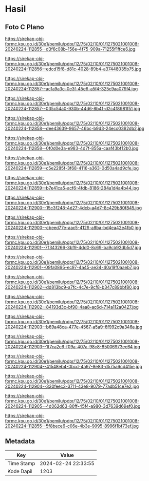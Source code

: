 # Hasil

## Foto C Plano

https://sirekap-obj-formc.kpu.go.id/30e1/pemilu/pdpr/12/75/02/10/01/1275021001008-20240224-112855--d3f6c08b-156e-4f75-909a-71255f1ffce6.jpg

https://sirekap-obj-formc.kpu.go.id/30e1/pemilu/pdpr/12/75/02/10/01/1275021001008-20240224-112856--edcd15f8-d81c-4028-89b4-a37448035b75.jpg

https://sirekap-obj-formc.kpu.go.id/30e1/pemilu/pdpr/12/75/02/10/01/1275021001008-20240224-112857--ac1a9a3c-0e3f-45e6-a5f4-325c9aa079f4.jpg

https://sirekap-obj-formc.kpu.go.id/30e1/pemilu/pdpr/12/75/02/10/01/1275021001008-20240224-112857--035c54a0-930b-44d6-8b41-d2c4f8981f51.jpg

https://sirekap-obj-formc.kpu.go.id/30e1/pemilu/pdpr/12/75/02/10/01/1275021001008-20240224-112858--dee43639-9657-46bc-b9d3-24ecc0392db2.jpg

https://sirekap-obj-formc.kpu.go.id/30e1/pemilu/pdpr/12/75/02/10/01/1275021001008-20240224-112858--0f0d0e3a-e983-4d7f-855a-caaf43bf12b0.jpg

https://sirekap-obj-formc.kpu.go.id/30e1/pemilu/pdpr/12/75/02/10/01/1275021001008-20240224-112859--c5e2285f-3f68-4116-a363-0d50a4ad9cfe.jpg

https://sirekap-obj-formc.kpu.go.id/30e1/pemilu/pdpr/12/75/02/10/01/1275021001008-20240224-112859--b7e41ca5-acf6-4fdb-8186-284a1d4a4b44.jpg

https://sirekap-obj-formc.kpu.go.id/30e1/pemilu/pdpr/12/75/02/10/01/1275021001008-20240224-112900--15c3f248-4d27-4dcb-a4d7-8c429b80f845.jpg

https://sirekap-obj-formc.kpu.go.id/30e1/pemilu/pdpr/12/75/02/10/01/1275021001008-20240224-112900--cbeed77e-aac5-4129-a8ba-bd4ea42e4fb0.jpg

https://sirekap-obj-formc.kpu.go.id/30e1/pemilu/pdpr/12/75/02/10/01/1275021001008-20240224-112901--71343266-3bf9-4dd0-8c69-ba9cb92db5d7.jpg

https://sirekap-obj-formc.kpu.go.id/30e1/pemilu/pdpr/12/75/02/10/01/1275021001008-20240224-112901--09fa0895-ec97-4a45-ae34-40a19f0aaeb7.jpg

https://sirekap-obj-formc.kpu.go.id/30e1/pemilu/pdpr/12/75/02/10/01/1275021001008-20240224-112902--dd813bc9-a7fc-4c7e-9cf8-b347c89bbf80.jpg

https://sirekap-obj-formc.kpu.go.id/30e1/pemilu/pdpr/12/75/02/10/01/1275021001008-20240224-112902--84193d3c-bf90-4aa8-ac6d-714a112a0427.jpg

https://sirekap-obj-formc.kpu.go.id/30e1/pemilu/pdpr/12/75/02/10/01/1275021001008-20240224-112903--b69a48ca-477e-4567-a5a9-6f992c9a346a.jpg

https://sirekap-obj-formc.kpu.go.id/30e1/pemilu/pdpr/12/75/02/10/01/1275021001008-20240224-112903--1f7ca2c6-f09a-407a-98c8-85006973ee64.jpg

https://sirekap-obj-formc.kpu.go.id/30e1/pemilu/pdpr/12/75/02/10/01/1275021001008-20240224-112904--41548eb4-0bcd-4a97-8e83-d575a6cd415e.jpg

https://sirekap-obj-formc.kpu.go.id/30e1/pemilu/pdpr/12/75/02/10/01/1275021001008-20240224-112904--330feec3-3711-43e8-9079-77adb51ce7e2.jpg

https://sirekap-obj-formc.kpu.go.id/30e1/pemilu/pdpr/12/75/02/10/01/1275021001008-20240224-112905--4d062d63-80ff-45f4-a980-3d7639d69ef0.jpg

https://sirekap-obj-formc.kpu.go.id/30e1/pemilu/pdpr/12/75/02/10/01/1275021001008-20240224-112855--5f8bece6-c06e-4b3e-9095-8996f1bf73ef.jpg


## Metadata

| Key        | Value               |
| ---------- | ------------------- |
| Time Stamp | 2024-02-24 22:33:55 |
| Kode Dapil | 1203                |



